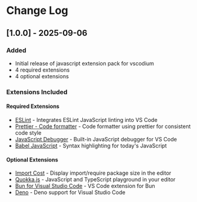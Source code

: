 # Change Log

## [1.0.0] - 2025-09-06

### Added

- Initial release of javascript extension pack for vscodium
- 4 required extensions
- 4 optional extensions

### Extensions Included

#### Required Extensions

- [ESLint](https://open-vsx.org/extension/dbaeumer/vscode-eslint) - Integrates ESLint JavaScript linting into VS Code
- [Prettier - Code formatter](https://open-vsx.org/extension/esbenp/prettier-vscode) - Code formatter using prettier for consistent code style
- [JavaScript Debugger](https://open-vsx.org/extension/ms-vscode/js-debug) - Built-in JavaScript debugger for VS Code
- [Babel JavaScript](https://open-vsx.org/extension/mgmcdermott/vscode-language-babel) - Syntax highlighting for today&#x27;s JavaScript

#### Optional Extensions

- [Import Cost](https://open-vsx.org/extension/wix/vscode-import-cost) - Display import/require package size in the editor
- [Quokka.js](https://open-vsx.org/extension/WallabyJs/quokka-vscode) - JavaScript and TypeScript playground in your editor
- [Bun for Visual Studio Code](https://open-vsx.org/extension/oven/bun-vscode) - VS Code extension for Bun
- [Deno](https://open-vsx.org/extension/denoland/vscode-deno) - Deno support for Visual Studio Code
